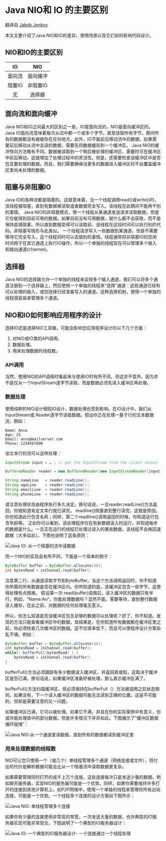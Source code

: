 # Java NIO和 IO 的主要区别

翻译自 [Jakob Jenkov](http://tutorials.jenkov.com/java-nio/nio-vs-io.html)

本文主要介绍了Java NIO和IO的差异、使用场景以及它们如何影响代码设计。

## NIO和IO的主要区别
| IO | NIO|
|:------:|:--------:|
| 面向流 | 面向缓冲 |
| 阻塞IO | 非阻塞IO |
| 无     | 选择器   |

## 面向流和面向缓冲
Java NIO和IO之间最大的区别之一是，IO是面向流的，NIO是面向缓冲区的。 Java IO面向流意味着每次从流中都一个或多个字节，直至读取所有字节，期间所有的数据都没有被缓存在任何地方。此外，IO不能前后移动流中的数据。如果需要前后移动从流中去读的数据，需要先将数据缓存到一个缓冲区。 Java NIO的缓冲导向方法略有不同。数据被读取到一个稍后被处理的缓冲区，需要时可在缓冲区中前后移动。这就增加了处理过程中的灵活性。但是，还需要检查该缓冲区中是否包含要处理的数据。而且，我们需要确保当更多的数据进入缓冲区时不会覆盖缓冲区里尚未处理的数据。

## 阻塞与非阻塞IO
Java IO的各种流都是阻塞的。这就意味着，当一个线程调用read()或write()时，该线程被阻塞，直到有数据被读取或者数据完全写入。该线程在此期间不能再干别的事情。 Java NIO的非阻塞模式，使一个线程从某通道发送请求读取数据，但是它仅能得到目前可用的数据。如果目前没有可用数据，就什么都不会获取，而不是保持县城阻塞。所以直到数据变得可以读取前，该线程在这段时间可以执行别的代码。非阻塞写情形与此类似。 一个线程请求写入一些数据到某通道，但是不需要等待它完全写入，这个线程同时可以去做别的事情。线程通常将非阻塞IO的空闲时间用于在其它通道上执行IO操作，所以一个单独的线程现在可以管理多个输入和输出通道(channel)。

## 选择器
Java NIO的选择器允许一个单独的线程来监视多个输入通道，我们可以将多个通道注册到一个选择器上，然后使用一个单独的线程来“选择”通道：这些通道已经有可以处理的输入，或则选择已经准备写入的通道。这种选择机制，使得一个单独的线程很容易来管理多个通道。

## NIO和IO如何影响应用程序的设计
选择IO还是选择NIO工具箱，可能会影响您应用程序设计的以下几个方面：

1. 对NIO或IO类的API调用。
2. 数据处理。
3. 用来处理数据的线程数。

### API调用
当然，使用NIO的API调用时看起来与使用IO时有所不同，但这并不意外，因为并不是仅从一个InputStream逐字节读取，而是数据必须先读入缓冲区再处理。

### 数据处理
使用纯粹的NIO设计相较IO设计，数据处理也受到影响。在IO设计中，我们从InputStream或 Reader逐字节读取数据。假设你正在处理一基于行的文本数据流，例如：
```
Name: Anna
Age: 25
Email: anna@mailserver.com
Phone: 1234567890
```
该文本行的流可以这样处理：

```java
InputStream input = … ; // get the InputStream from the client socket

BufferedReader reader = new BufferedReader(new InputStreamReader(input));

String nameLine   = reader.readLine();
String ageLine    = reader.readLine();
String emailLine  = reader.readLine();
String phoneLine  = reader.readLine();
```
请注意处理状态由程序执行多久决定。换句话说，一旦reader.readLine()方法返回，你就知道肯定文本行就已读完， readline()阻塞直到整行读完，这就是原因。你也知道此行包含名称；同样，第二个readline()调用返回的时候，你知道这行包含年龄等。 正如你可以看到，该处理程序仅在有新数据读入时运行，并知道每步的数据是什么。一旦正在运行的线程已处理过读入的某些数据，该线程不会再回退数据（大多如此）。下图也说明了这条原则： 

![Java IO: 从一个阻塞的流中读数据](./images/JavaIO-Readingdatafromablockingstream.png)

而一个NIO的实现会有所不同，下面是一个简单的例子：
```java
ByteBuffer buffer = ByteBuffer.allocate(48);
int bytesRead = inChannel.read(buffer);
```
注意第二行，从通道读取字节到ByteBuffer。当这个方法调用返回时，你不知道你所需的所有数据是否在缓冲区内。你所知道的是，该缓冲区包含一些字节，这使得处理有点困难。
假设第一次 read(buffer)调用后，读入缓冲区的数据只有半行，例如，“Name:An”，你能处理数据吗？显然不能，需要等待，直到整行数据读入缓存，在此之前，对数据的任何处理毫无意义。

所以，你怎么知道是否该缓冲区包含足够的数据可以处理呢？好了，你不知道。发现的方法只能查看缓冲区中的数据。其结果是，在你知道所有数据都在缓冲区里之前，你必须检查几次缓冲区的数据。这不仅效率低下，而且可以使程序设计方案杂乱不堪。例如：

```java
ByteBuffer buffer = ByteBuffer.allocate(48);
int bytesRead = inChannel.read(buffer);
while(! bufferFull(bytesRead) ) {
    bytesRead = inChannel.read(buffer);
}
```
bufferFull()方法必须跟踪有多少数据读入缓冲区，并返回真或假，这取决于缓冲区是否已满。换句话说，如果缓冲区准备好被处理，那么表示缓冲区满了。

bufferFull()方法扫描缓冲区，但必须保持在bufferFull（）方法被调用之前状态相同。如果没有，下一个读入缓冲区的数据可能无法读到正确的位置。这是不可能的，但却是需要注意的又一问题。

如果缓冲区已满，它可以被处理。如果它不满，并且在你的实际案例中有意义，你或许能处理其中的部分数据。但是许多情况下并非如此。下图展示了“缓冲区数据循环就绪”：

![Java NIO:从一个通道里读数据，直到所有的数据都读到缓冲区里](./images/JavaNIO-Readingdatafromachanneluntillallneededdataisinbuffer.png)


### 用来处理数据的线程数

NIO可让您只使用一个（或几个）单线程管理多个通道（网络连接或文件），但付出的代价是解析数据可能会比从一个阻塞流中读取数据更复杂。

如果需要管理同时打开的成千上万个连接，这些连接每次只是发送少量的数据，例如聊天服务器，实现NIO的服务器可能是一个优势。同样，如果你需要维持许多打开的连接到其他计算机上，如P2P网络中，使用一个单独的线程来管理你所有出站连接，可能是一个优势。一个线程多个连接的设计方案如下图所示：

![Java NIO: 单线程管理多个连接](./images/nio-vs-io-3.png)

如果你有少量的连接使用非常高的带宽，一次发送大量的数据，也许典型的IO服务器实现可能非常契合。下图说明了一个典型的IO服务器设计：

![Java IO: 一个典型的IO服务器设计- 一个连接通过一个线程处理](./images/nio-vs-io-4.png)

